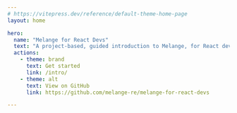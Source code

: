 ```yaml
---
# https://vitepress.dev/reference/default-theme-home-page
layout: home

hero:
  name: "Melange for React Devs"
  text: "A project-based, guided introduction to Melange, for React developers"
  actions:
    - theme: brand
      text: Get started
      link: /intro/
    - theme: alt
      text: View on GitHub
      link: https://github.com/melange-re/melange-for-react-devs

---
```

